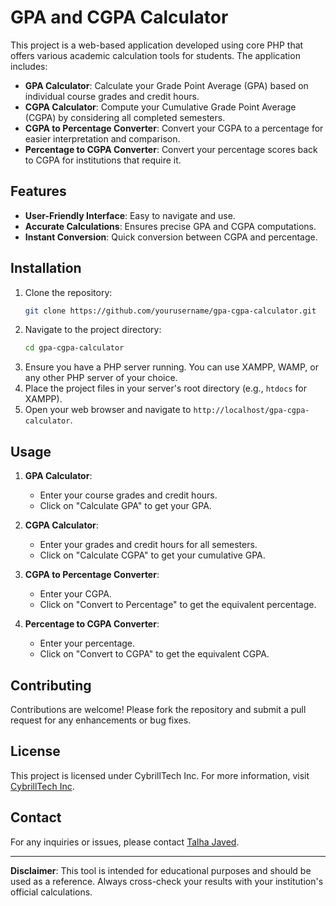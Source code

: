 # GPA and CGPA Calculator

This project is a web-based application developed using core PHP that offers various academic calculation tools for students. The application includes:

- **GPA Calculator**: Calculate your Grade Point Average (GPA) based on individual course grades and credit hours.
- **CGPA Calculator**: Compute your Cumulative Grade Point Average (CGPA) by considering all completed semesters.
- **CGPA to Percentage Converter**: Convert your CGPA to a percentage for easier interpretation and comparison.
- **Percentage to CGPA Converter**: Convert your percentage scores back to CGPA for institutions that require it.

## Features

- **User-Friendly Interface**: Easy to navigate and use.
- **Accurate Calculations**: Ensures precise GPA and CGPA computations.
- **Instant Conversion**: Quick conversion between CGPA and percentage.

## Installation

1. Clone the repository:
    ```bash
    git clone https://github.com/yourusername/gpa-cgpa-calculator.git
    ```
2. Navigate to the project directory:
    ```bash
    cd gpa-cgpa-calculator
    ```
3. Ensure you have a PHP server running. You can use XAMPP, WAMP, or any other PHP server of your choice.
4. Place the project files in your server's root directory (e.g., `htdocs` for XAMPP).
5. Open your web browser and navigate to `http://localhost/gpa-cgpa-calculator`.

## Usage

1. **GPA Calculator**:
   - Enter your course grades and credit hours.
   - Click on "Calculate GPA" to get your GPA.

2. **CGPA Calculator**:
   - Enter your grades and credit hours for all semesters.
   - Click on "Calculate CGPA" to get your cumulative GPA.

3. **CGPA to Percentage Converter**:
   - Enter your CGPA.
   - Click on "Convert to Percentage" to get the equivalent percentage.

4. **Percentage to CGPA Converter**:
   - Enter your percentage.
   - Click on "Convert to CGPA" to get the equivalent CGPA.

## Contributing

Contributions are welcome! Please fork the repository and submit a pull request for any enhancements or bug fixes.

## License

This project is licensed under CybrillTech Inc. For more information, visit [CybrillTech Inc](http://cybrilltech.com/).

## Contact

For any inquiries or issues, please contact [Talha Javed](mailto:talhajaved,info@gmail.com).

---

**Disclaimer**: This tool is intended for educational purposes and should be used as a reference. Always cross-check your results with your institution's official calculations.

